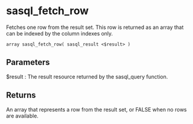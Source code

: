 <!-- loio3bdf5c346c5f10148018a45c9501f2b9 -->

# sasql\_fetch\_row

Fetches one row from the result set. This row is returned as an array that can be indexed by the column indexes only.



```
array sasql_fetch_row( sasql_result <$result> )
```



## Parameters

$result
:   The result resource returned by the sasql\_query function.



## Returns

An array that represents a row from the result set, or FALSE when no rows are available.

